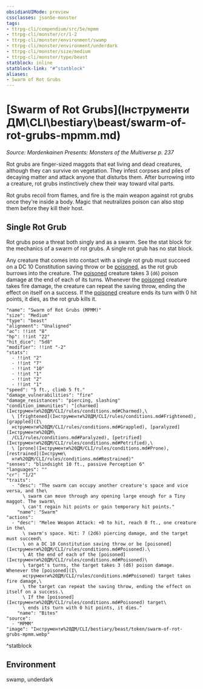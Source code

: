 ```yaml
---
obsidianUIMode: preview
cssclasses: json5e-monster
tags:
- ttrpg-cli/compendium/src/5e/mpmm
- ttrpg-cli/monster/cr/1-2
- ttrpg-cli/monster/environment/swamp
- ttrpg-cli/monster/environment/underdark
- ttrpg-cli/monster/size/medium
- ttrpg-cli/monster/type/beast
statblock: inline
statblock-link: "#^statblock"
aliases:
- Swarm of Rot Grubs
---
```

# [Swarm of Rot Grubs](Інструменти ДМ\CLI\bestiary\beast/swarm-of-rot-grubs-mpmm.md)
*Source: Mordenkainen Presents: Monsters of the Multiverse p. 237*  

Rot grubs are finger-sized maggots that eat living and dead creatures, although they can survive on vegetation. They infest corpses and piles of decaying matter and attack anyone that disturbs them. After burrowing into a creature, rot grubs instinctively chew their way toward vital parts.

Rot grubs recoil from flames, and fire is the main weapon against rot grubs once they're inside a body. Magic that neutralizes poison can also stop them before they kill their host.

## Single Rot Grub

Rot grubs pose a threat both singly and as a swarm. See the stat block for the mechanics of a swarm of rot grubs. A single rot grub has no stat block.

Any creature that comes into contact with a single rot grub must succeed on a DC 10 Constitution saving throw or be [poisoned](Інструменти%20ДМ/CLI/rules/conditions.md#Poisoned), as the rot grub burrows into the creature. The [poisoned](Інструменти%20ДМ/CLI/rules/conditions.md#Poisoned) creature takes 3 (`d6`) poison damage at the end of each of its turns. Whenever the [poisoned](Інструменти%20ДМ/CLI/rules/conditions.md#Poisoned) creature takes fire damage, the creature can repeat the saving throw, ending the effect on itself on a success. If the [poisoned](Інструменти%20ДМ/CLI/rules/conditions.md#Poisoned) creature ends its turn with 0 hit points, it dies, as the rot grub kills it.

```statblock
"name": "Swarm of Rot Grubs (MPMM)"
"size": "Medium"
"type": "beast"
"alignment": "Unaligned"
"ac": !!int "8"
"hp": !!int "22"
"hit_dice": "5d8"
"modifier": !!int "-2"
"stats":
  - !!int "2"
  - !!int "7"
  - !!int "10"
  - !!int "1"
  - !!int "2"
  - !!int "1"
"speed": "5 ft., climb 5 ft."
"damage_vulnerabilities": "fire"
"damage_resistances": "piercing, slashing"
"condition_immunities": "[charmed](Інструменти%20ДМ/CLI/rules/conditions.md#Charmed),\
  \ [frightened](Інструменти%20ДМ/CLI/rules/conditions.md#Frightened), [grappled](І\
  нструменти%20ДМ/CLI/rules/conditions.md#Grappled), [paralyzed](Інструменти%20ДМ\
  /CLI/rules/conditions.md#Paralyzed), [petrified](Інструменти%20ДМ/CLI/rules/conditions.md#Petrified),\
  \ [prone](Інструменти%20ДМ/CLI/rules/conditions.md#Prone), [restrained](Інструме\
  нти%20ДМ/CLI/rules/conditions.md#Restrained)"
"senses": "blindsight 10 ft., passive Perception 6"
"languages": ""
"cr": "1/2"
"traits":
  - "desc": "The swarm can occupy another creature's space and vice versa, and the\
      \ swarm can move through any opening large enough for a Tiny maggot. The swarm\
      \ can't regain hit points or gain temporary hit points."
    "name": "Swarm"
"actions":
  - "desc": "Melee Weapon Attack: +0 to hit, reach 0 ft., one creature in the\
      \ swarm's space. Hit: 7 (2d6) piercing damage, and the target must succeed\
      \ on a DC 10 Constitution saving throw or be [poisoned](Інструменти%20ДМ/CLI/rules/conditions.md#Poisoned).\
      \ At the end of each of the [poisoned](Інструменти%20ДМ/CLI/rules/conditions.md#Poisoned)\
      \ target's turns, the target takes 3 (d6) poison damage. Whenever the [poisoned](І\
      нструменти%20ДМ/CLI/rules/conditions.md#Poisoned) target takes fire damage,\
      \ the target can repeat the saving throw, ending the effect on itself on a success.\
      \ If the [poisoned](Інструменти%20ДМ/CLI/rules/conditions.md#Poisoned) target\
      \ ends its turn with 0 hit points, it dies."
    "name": "Bites"
"source":
  - "MPMM"
"image": "Інструменти%20ДМ/CLI/bestiary/beast/token/swarm-of-rot-grubs-mpmm.webp"
```
^statblock

## Environment

swamp, underdark